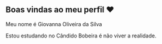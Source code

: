 ## Boas vindas ao meu perfil ❤️

Meu nome é Giovanna Oliveira da Silva

Estou estudando no Cândido 
Bobeira é não viver a realidade.

